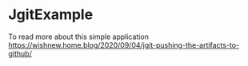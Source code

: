 # JgitExample

To read more about this simple application https://wishnew.home.blog/2020/09/04/jgit-pushing-the-artifacts-to-github/
